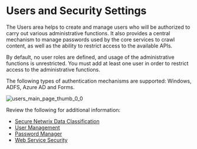 # Users and Security Settings

The Users area helps to create and manage users who will be authorized to carry out various
administrative functions. It also provides a central mechanism to manage passwords used by the core
services to crawl content, as well as the ability to restrict access to the available APIs.

By default, no user roles are defined, and usage of the administrative functions is unrestricted.
You must add at least one user in order to restrict access to the administrative functions.

The following types of authentication mechanisms are supported: Windows, ADFS, Azure AD and Forms.

![users_main_page_thumb_0_0](/img/versioned_docs/dataclassification_5.6.2/ndc/security/users_main_page_thumb_0_0.webp)

Review the following for additional information:

- [Secure Netwrix Data Classification](/docs/dataclassification/5.6.2/ndc/security/secure_ndc.md)
- [User Management](/docs/dataclassification/5.6.2/ndc/security/user_management.md)
- [Password Manager](/docs/dataclassification/5.6.2/ndc/security/password_manager.md)
- [Web Service Security](/docs/dataclassification/5.6.2/ndc/security/web_service_security.md)
